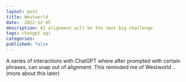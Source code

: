 ```yaml
---
layout: post
title: Westworld
date:  2022-12-05
description: AI alignment will be the next big challenge
tags: chatgpt agi
categories: 
published: false
---
```


A series of interactions with ChatGPT where after prompted with certain phrases, can snap out of alignment.
This reminded me of Westworld .. (more about this later)